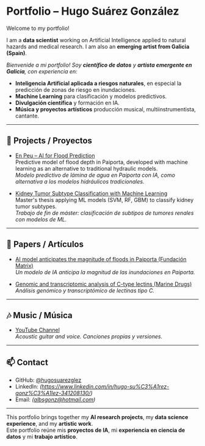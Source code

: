 # Portfolio – Hugo Suárez González



Welcome to my portfolio!  

I am a **data scientist** working on Artificial Intelligence applied to natural hazards and medical research. I am also an **emerging artist from Galicia (Spain)**.


*Bienvenide a mi portfolio! Soy **científico de datos** y **artista emergente en Galicia**, con experiencia en:*

- **Inteligencia Artificial aplicada a riesgos naturales**, en especial la predicción de zonas de riesgo en inundaciones.  
- **Machine Learning** para clasificación y modelos predictivos.  
- **Divulgación científica** y formación en IA.  
- **Música y proyectos artísticos** producción musical, multiinstrumentista, cantante.



---



## 🚀 Projects / Proyectos


- [En Peu – AI for Flood Prediction](https://github.com/ANFAIA/En-Peu)  
  Predictive model of flood depth in Paiporta, developed with machine learning as an alternative to traditional hydraulic models.  
  _Modelo predictivo de lámina de agua en Paiporta con IA, como alternativa a los modelos hidráulicos tradicionales._


- [Kidney Tumor Subtype Classification with Machine Learning](https://github.com/hugosuarezglez/SVM_RCC)  
  Master's thesis applying ML models (SVM, RF, GBM) to classify kidney tumor subtypes.  
  _Trabajo de fin de máster: clasificación de subtipos de tumores renales con modelos de ML._



---



## 📄 Papers / Artículos


- [AI model anticipates the magnitude of floods in Paiporta (Fundación Matrix)](https://fundacionmatrix.es/un-modelo-de-inteligencia-artificial-anticipa-la-magnitud-de-las-inundaciones-en-paiporta/)  
  _Un modelo de IA anticipa la magnitud de las inundaciones en Paiporta._


- [Genomic and transcriptomic analysis of C-type lectins (Marine Drugs)](https://pubmed.ncbi.nlm.nih.gov/37103393/)  
  _Análisis genómico y transcriptómico de lectinas tipo C._



---



## 🎶 Music / Música

- [YouTube Channel](https://www.youtube.com/channel/UCXuUF7yy-JMzUpsWXKgVkxA)  
  _Acoustic guitar and voice. Canciones propias y versiones._



---



## 📫 Contact

- GitHub: [@hugosuarezglez](https://github.com/hugosuarezglez)  
- LinkedIn: *(https://www.linkedin.com/in/hugo-su%C3%A1rez-gonz%C3%A1lez-341208130/)*  
- Email: *(albsgonz@hotmail.com)*  



---



This portfolio brings together my **AI research projects**, my **data science experience**, and my **artistic work**.  
Este portfolio reúne mis **proyectos de IA**, mi **experiencia en ciencia de datos** y mi **trabajo artístico**.





